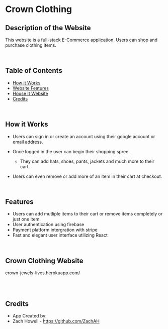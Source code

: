 # Crown Clothing

## Description of the Website
This website is a full-stack E-Commerce application. Users can shop and purchase clothing items.

 
<br/>

## Table of Contents
* [How it Works](#how-it-works)
* [Website Features](#website-features)
* [House It Website](#house-it-website)
* [Credits](#credits)


<br/>

## How it Works
* Users can sign in or create an account using their google account or email address.

* Once logged in the user can begin their shopping spree.
    * They can add hats, shoes, pants, jackets and much more to their cart.

* Users can even remove or add more of an item in their cart at checkout.





<br/>

## Features
* Users can add mutliple items to their cart or remove items completely or just one item.
* User authentication using firebase
* Payment platform intergration with stripe
* Fast and elegant user interface utilizing React
 
  
<br/>

    
    

## Crown Clothing Website

crown-jewels-lives.herokuapp.com/

<br/>




<br/>

## Credits

* App Created by:
* Zach Howell - https://github.com/ZachAH
